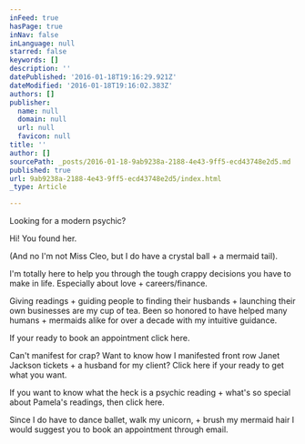 ```yaml
---
inFeed: true
hasPage: true
inNav: false
inLanguage: null
starred: false
keywords: []
description: ''
datePublished: '2016-01-18T19:16:29.921Z'
dateModified: '2016-01-18T19:16:02.383Z'
authors: []
publisher:
  name: null
  domain: null
  url: null
  favicon: null
title: ''
author: []
sourcePath: _posts/2016-01-18-9ab9238a-2188-4e43-9ff5-ecd43748e2d5.md
published: true
url: 9ab9238a-2188-4e43-9ff5-ecd43748e2d5/index.html
_type: Article

---
```

Looking for a modern psychic?

Hi! You found her. 

(And no I'm not Miss Cleo, but I do have a crystal ball + a mermaid tail).

I'm totally here to help you through the tough crappy decisions you have to make in life. Especially about love + careers/finance.

Giving readings + guiding people to finding their husbands + launching their own businesses are my cup of tea. Been so honored to have helped many humans + mermaids alike for over a decade with my intuitive guidance.

If your ready to book an appointment click here.

Can't manifest for crap? Want to know how I manifested front row Janet Jackson tickets + a husband for my client? Click here if your ready to get what you want.

If you want to know what the heck is a psychic reading + what's so special about Pamela's readings, then click here.

Since I do have to dance ballet, walk my unicorn, + brush my mermaid hair I would suggest you to book an appointment through email.